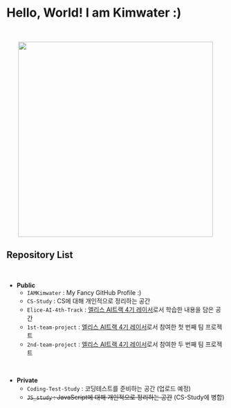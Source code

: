 # **Hello, World! I am Kimwater :)**
<br>
<p align="center"><img src="https://user-images.githubusercontent.com/97582839/177119073-08bcfb2f-ff3c-4fab-8d5b-428f810a296b.jpg" width="450px"></p>

## **Repository List**

<br>

* **Public**
	- `IAMKimwater` : My Fancy GitHub Profile :)
	- `CS-Study` : CS에 대해 개인적으로 정리하는 공간
	- `Elice-AI-4th-Track` : <u>엘리스 AI트랙 4기 레이서</u>로서 학습한 내용을 담은 공간
	- `1st-team-project` : <u>엘리스 AI트랙 4기 레이서</u>로서 참여한 첫 번째 팀 프로젝트
	- `2nd-team-project` : <u>엘리스 AI트랙 4기 레이서</u>로서 참여한 두 번째 팀 프로젝트

<br>

* **Private**
	- `Coding-Test-Study` : 코딩테스트를 준비하는 공간 (업로드 예정)
	- ~~`JS_study` : JavaScript에 대해 개인적으로 정리하는 공간~~ (CS-Study에 병합)



<!--
**iamkimwater/IAMKimwater** is a ✨ _special_ ✨ repository because its `README.md` (this file) appears on your GitHub profile.

Here are some ideas to get you started:

- 🔭 I’m currently working on ...
- 🌱 I’m currently learning ...
- 👯 I’m looking to collaborate on ...
- 🤔 I’m looking for help with ...
- 💬 Ask me about ...
- 📫 How to reach me: ...
- 😄 Pronouns: ...
- ⚡ Fun fact: ...
-->